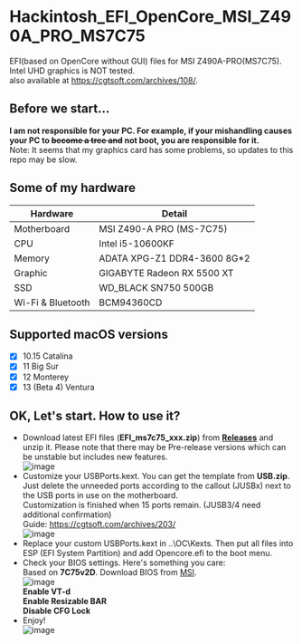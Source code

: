 # Hackintosh_EFI_OpenCore_MSI_Z490A_PRO_MS7C75
EFI(based on OpenCore without GUI) files for MSI Z490A-PRO(MS7C75). Intel UHD graphics is NOT tested.  
also available at https://cgtsoft.com/archives/108/.
## Before we start...
**I am not responsible for your PC. For example, if your mishandling causes your PC to ~~become a tree and~~ not boot, you are responsible for it.**  
Note: It seems that my graphics card has some problems, so updates to this repo may be slow.  
## Some of my hardware
|Hardware|Detail|
|  ----  | ----  |
|Motherboard|MSI Z490-A PRO (MS-7C75)|
|CPU|Intel i5-10600KF|
|Memory|ADATA XPG-Z1 DDR4-3600 8G*2|
|Graphic|GIGABYTE Radeon RX 5500 XT|
|SSD|WD_BLACK SN750 500GB|
|Wi-Fi & Bluetooth|BCM94360CD|
## Supported macOS versions
- [x] 10.15 Catalina  
- [x] 11 Big Sur  
- [x] 12 Monterey  
- [x] 13 (Beta 4) Ventura  
## OK, Let's start. How to use it?
- Download latest EFI files (**EFI_ms7c75_xxx.zip**) from [**Releases**](https://github.com/ianchb/Hackintosh_EFI_OpenCore_MSI_Z490A_PRO_MS7C75/releases) and unzip it. Please note that there may be Pre-release versions which can be unstable but includes new features.  
![image](https://user-images.githubusercontent.com/45872450/175772521-2c06b751-26c3-44cd-950e-1591f369b654.png)
- Customize your USBPorts.kext. You can get the template from **USB.zip**.  
Just delete the unneeded ports according to the callout (JUSBx) next to the USB ports in use on the motherboard.  
Customization is finished when 15 ports remain. (JUSB3/4 need additional confirmation)  
Guide: https://cgtsoft.com/archives/203/  
![image](https://user-images.githubusercontent.com/45872450/175773594-0f82b192-b324-4ec6-bba1-287b1d1436cd.png)
- Replace your custom USBPorts.kext in ..\OC\Kexts. Then put all files into ESP (EFI System Partition) and add Opencore.efi to the boot menu.
- Check your BIOS settings. Here's something you care:  
Based on **7C75v2D**. Download BIOS from [MSI](https://download.msi.com/bos_exe/mb/7C75v2D.zip).  
![image](https://user-images.githubusercontent.com/45872450/175774548-ff5365da-f6b5-47db-adb7-1af147efb070.png)  
**Enable VT-d**  
**Enable Resizable BAR**  
**Disable CFG Lock**
- Enjoy!  
![image](https://user-images.githubusercontent.com/45872450/175775443-bc20a2ed-c645-4844-82ba-1ba91869480e.png)
